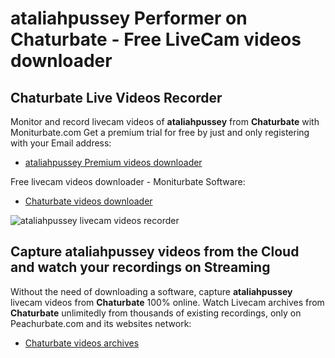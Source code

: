 # ataliahpussey Performer on Chaturbate - Free LiveCam videos downloader

## Chaturbate Live Videos Recorder

Monitor and record livecam videos of **ataliahpussey** from **Chaturbate** with Moniturbate.com
Get a premium trial for free by just and only registering with your Email address:
* [ataliahpussey Premium videos downloader](https://moniturbate.com/request-demo-licence-key.html)

Free livecam videos downloader - Moniturbate Software:
* [Chaturbate videos downloader](https://moniturbate.com/moniturbate-download-software.html)

![ataliahpussey livecam videos recorder](https://peachurnet.com/templates/moniturbate-software.png)


## Capture ataliahpussey videos from the Cloud and watch your recordings on Streaming

Without the need of downloading a software, capture **ataliahpussey** livecam videos from **Chaturbate** 100% online.
Watch Livecam archives from **Chaturbate** unlimitedly from thousands of existing recordings, only on Peachurbate.com and its websites network:
* [Chaturbate videos archives](https://peachurnet.com/)